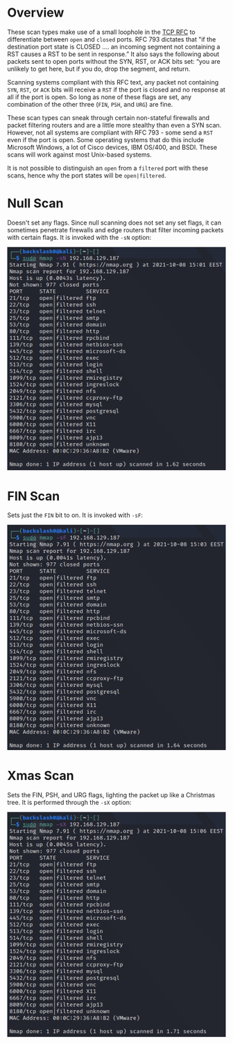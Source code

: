 # Overview
These scan types make use of a small loophole in the [TCP RFC](http://www.rfc-editor.org/rfc/rfc793.txt) to differentiate between `open` and `closed` ports. RFC 793 dictates that "if the destination port state is CLOSED .... an incoming segment not containing a RST causes a RST to be sent in response.” It also says the following about packets sent to open ports without the SYN, RST, or ACK bits set: “you are unlikely to get here, but if you do, drop the segment, and return.

Scanning systems compliant with this RFC text, any packet not containing `SYN`, `RST`, or `ACK` bits will receive a `RST` if the port is closed and no response at all if the port is open. So long as none of these flags are set, any combination of the other three (`FIN`, `PSH`, and `URG`) are fine.

These scan types can sneak through certain non-stateful firewalls and packet filtering routers and are a little more stealthy than even a SYN scan. However, not all systems are compliant with RFC 793 - some send a `RST` even if the port is open. Some operating systems that do this include Microsoft Windows, a lot of Cisco devices, IBM OS/400, and BSDI. These scans will work against most Unix-based systems.

It is not possible to distinguish an `open` from a `filtered` port with these scans, hence why the port states will be `open|filtered`.

# Null Scan
Doesn't set any flags. Since null scanning does not set any set flags, it can sometimes penetrate firewalls and edge routers that filter incoming packets with certain flags. It is invoked with the `-sN` option:

![](Resources/Images/null-scan.png)

# FIN Scan
Sets just the `FIN` bit to on. It is invoked with `-sF`:

![](Resources/Images/fin-scan.png)

# Xmas Scan
Sets the FIN, PSH, and URG flags, lighting the packet up like a Christmas tree. It is performed through the `-sX` option:

![](Resources/Images/xmas-scan.png)
